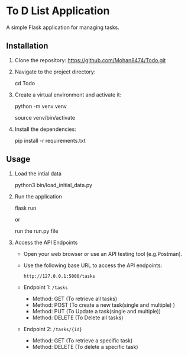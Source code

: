 

# To D List Application

A simple Flask  application for managing tasks.

## Installation

1. Clone the repository:
    https://github.com/Mohan8474/Todo.git


2. Navigate to the project directory:

    cd Todo


3. Create a virtual environment and activate it:

    python -m venv venv

    source venv/bin/activate


4. Install the dependencies:

    pip install -r requirements.txt

## Usage

1. Load the intial data

    python3 bin/load_initial_data.py

2. Run the application

    flask run 

    or
    
    run the run.py file

3. Access the API Endpoints

   - Open your web browser or use an API testing tool (e.g.Postman).

   - Use the following base URL to access the API endpoints:

     ```
     http://127.0.0.1:5000/tasks
     ```

   - Endpoint 1: `/tasks`
     - Method: GET (To retrieve all tasks)
     - Method: POST (To create a new task(single and multiple) )
     - Method: PUT (To Update a task(single and multiple))
     - Method: DELETE (To Delete all tasks)

   - Endpoint 2: `/tasks/{id}`
     - Method: GET (To retrieve a specific task)
     - Method: DELETE (To delete a specific task)
 



